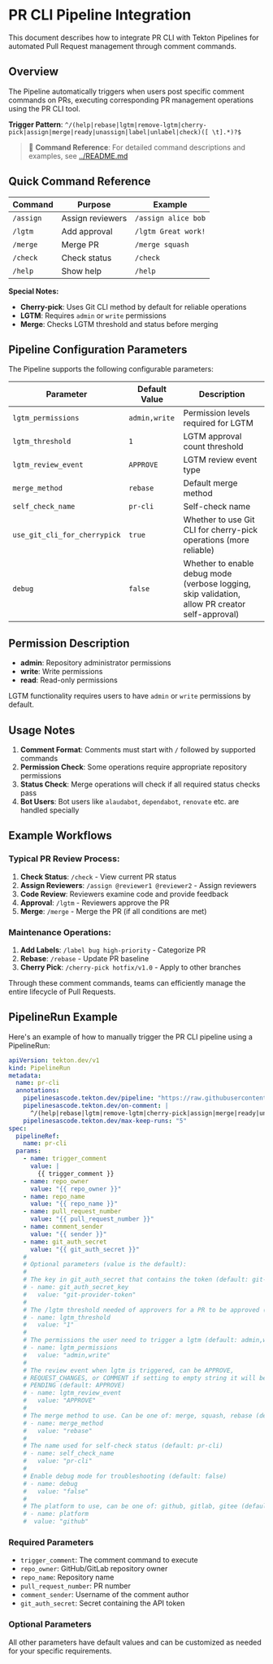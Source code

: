 # PR CLI Pipeline Integration

This document describes how to integrate PR CLI with Tekton Pipelines for automated Pull Request management through comment commands.

## Overview

The Pipeline automatically triggers when users post specific comment commands on PRs, executing corresponding PR management operations using the PR CLI tool.

**Trigger Pattern**: `^/(help|rebase|lgtm|remove-lgtm|cherry-pick|assign|merge|ready|unassign|label|unlabel|check)([ \t].*)?$`

> 📘 **Command Reference**: For detailed command descriptions and examples, see [../README.md](../README.md#supported-commands)

## Quick Command Reference

| Command | Purpose | Example |
|---------|---------|---------|
| `/assign` | Assign reviewers | `/assign alice bob` |
| `/lgtm` | Add approval | `/lgtm Great work!` |
| `/merge` | Merge PR | `/merge squash` |
| `/check` | Check status | `/check` |
| `/help` | Show help | `/help` |

**Special Notes:**
- **Cherry-pick**: Uses Git CLI method by default for reliable operations
- **LGTM**: Requires `admin` or `write` permissions
- **Merge**: Checks LGTM threshold and status before merging

## Pipeline Configuration Parameters

The Pipeline supports the following configurable parameters:

| Parameter | Default Value | Description |
|-----------|---------------|-------------|
| `lgtm_permissions` | `admin,write` | Permission levels required for LGTM |
| `lgtm_threshold` | `1` | LGTM approval count threshold |
| `lgtm_review_event` | `APPROVE` | LGTM review event type |
| `merge_method` | `rebase` | Default merge method |
| `self_check_name` | `pr-cli` | Self-check name |
| `use_git_cli_for_cherrypick` | `true` | Whether to use Git CLI for cherry-pick operations (more reliable) |
| `debug` | `false` | Whether to enable debug mode (verbose logging, skip validation, allow PR creator self-approval) |

## Permission Description

- **admin**: Repository administrator permissions
- **write**: Write permissions
- **read**: Read-only permissions

LGTM functionality requires users to have `admin` or `write` permissions by default.

## Usage Notes

1. **Comment Format**: Comments must start with `/` followed by supported commands
2. **Permission Check**: Some operations require appropriate repository permissions
3. **Status Check**: Merge operations will check if all required status checks pass
4. **Bot Users**: Bot users like `alaudabot`, `dependabot`, `renovate` etc. are handled specially

## Example Workflows

### Typical PR Review Process:

1. **Check Status**: `/check` - View current PR status
2. **Assign Reviewers**: `/assign @reviewer1 @reviewer2` - Assign reviewers
3. **Code Review**: Reviewers examine code and provide feedback
4. **Approval**: `/lgtm` - Reviewers approve the PR
5. **Merge**: `/merge` - Merge the PR (if all conditions are met)

### Maintenance Operations:

1. **Add Labels**: `/label bug high-priority` - Categorize PR
2. **Rebase**: `/rebase` - Update PR baseline
3. **Cherry Pick**: `/cherry-pick hotfix/v1.0` - Apply to other branches

Through these comment commands, teams can efficiently manage the entire lifecycle of Pull Requests.

## PipelineRun Example

Here's an example of how to manually trigger the PR CLI pipeline using a PipelineRun:

```yaml
apiVersion: tekton.dev/v1
kind: PipelineRun
metadata:
  name: pr-cli
  annotations:
    pipelinesascode.tekton.dev/pipeline: "https://raw.githubusercontent.com/AlaudaDevops/toolbox/main/pr-cli/pipeline/pr-cli.yaml"
    pipelinesascode.tekton.dev/on-comment: |
      ^/(help|rebase|lgtm|remove-lgtm|cherry-pick|assign|merge|ready|unassign|label|unlabel|check)([ \t].*)?$
    pipelinesascode.tekton.dev/max-keep-runs: "5"
spec:
  pipelineRef:
    name: pr-cli
  params:
    - name: trigger_comment
      value: |
        {{ trigger_comment }}
    - name: repo_owner
      value: "{{ repo_owner }}"
    - name: repo_name
      value: "{{ repo_name }}"
    - name: pull_request_number
      value: "{{ pull_request_number }}"
    - name: comment_sender
      value: "{{ sender }}"
    - name: git_auth_secret
      value: "{{ git_auth_secret }}"
    #
    # Optional parameters (value is the default):
    #
    # The key in git_auth_secret that contains the token (default: git-provider-token)
    # - name: git_auth_secret_key
    #   value: "git-provider-token"
    #
    # The /lgtm threshold needed of approvers for a PR to be approved (default: 1)
    # - name: lgtm_threshold
    #   value: "1"
    #
    # The permissions the user need to trigger a lgtm (default: admin,write)
    # - name: lgtm_permissions
    #   value: "admin,write"
    #
    # The review event when lgtm is triggered, can be APPROVE,
    # REQUEST_CHANGES, or COMMENT if setting to empty string it will be set as
    # PENDING (default: APPROVE)
    # - name: lgtm_review_event
    #   value: "APPROVE"
    #
    # The merge method to use. Can be one of: merge, squash, rebase (default: rebase)
    # - name: merge_method
    #   value: "rebase"
    #
    # The name used for self-check status (default: pr-cli)
    # - name: self_check_name
    #   value: "pr-cli"
    #
    # Enable debug mode for troubleshooting (default: false)
    # - name: debug
    #   value: "false"
    #
    # The platform to use, can be one of: github, gitlab, gitee (default: github)
    # - name: platform
    #  value: "github"
```

### Required Parameters

- `trigger_comment`: The comment command to execute
- `repo_owner`: GitHub/GitLab repository owner
- `repo_name`: Repository name
- `pull_request_number`: PR number
- `comment_sender`: Username of the comment author
- `git_auth_secret`: Secret containing the API token

### Optional Parameters

All other parameters have default values and can be customized as needed for your specific requirements.
